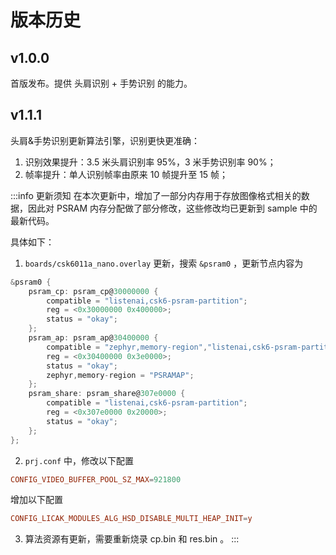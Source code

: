 # 版本历史

## v1.0.0

首版发布。提供 头肩识别 + 手势识别 的能力。

## v1.1.1

头肩&手势识别更新算法引擎，识别更快更准确：
1. 识别效果提升：3.5 米头肩识别率 95%，3 米手势识别率 90%；
2. 帧率提升：单人识别帧率由原来 10 帧提升至 15 帧；

:::info 更新须知
在本次更新中，增加了一部分内存用于存放图像格式相关的数据，因此对 PSRAM 内存分配做了部分修改，这些修改均已更新到 sample 中的最新代码。

具体如下：

1. `boards/csk6011a_nano.overlay` 更新，搜索 `&psram0` ，更新节点内容为

  ```c
  &psram0 {
      psram_cp: psram_cp@30000000 {
          compatible = "listenai,csk6-psram-partition";
          reg = <0x30000000 0x400000>;
          status = "okay";
      };
      psram_ap: psram_ap@30400000 {
          compatible = "zephyr,memory-region","listenai,csk6-psram-partition";
          reg = <0x30400000 0x3e0000>;
          status = "okay";
          zephyr,memory-region = "PSRAMAP";
      };
      psram_share: psram_share@307e0000 {
          compatible = "listenai,csk6-psram-partition";
          reg = <0x307e0000 0x20000>;
          status = "okay";
      };
  };
  ```

2. `prj.conf` 中，修改以下配置

  ```conf
  CONFIG_VIDEO_BUFFER_POOL_SZ_MAX=921800
  ```

  增加以下配置

  ```conf
  CONFIG_LICAK_MODULES_ALG_HSD_DISABLE_MULTI_HEAP_INIT=y
  ```

3. 算法资源有更新，需要重新烧录 cp.bin 和 res.bin 。
:::
